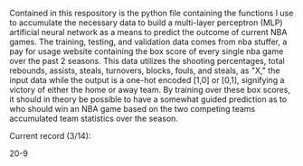 Contained in this respository is the python file containing the functions I use to accumulate the necessary data to build a multi-layer perceptron (MLP) artificial neural network as a means to predict the outcome of current NBA games. The training, testing, and validation data comes from nba stuffer, a pay for usage website containing the box score of every single nba game over the past 2 seasons. This data utilizes the shooting percentages, total rebounds, assists, steals, turnovers, blocks, fouls, and steals, as "X," the input data while the output is a one-hot encoded [1,0] or [0,1], signifying a victory of either the home or away team. By training over these box scores, it should in theory be possible to have a somewhat guided prediction as to who should win an NBA game based on the two competing teams accumulated team statistics over the season. 



Current record (3/14):

20-9
